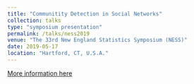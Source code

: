 ```yaml
---
title: "Communitity Detection in Social Networks"
collection: talks
type: "symposium presentation"
permalink: /talks/ness2019
venue: "The 33rd New England Statistics Symposium (NESS)"
date: 2019-05-17
location: "Hartford, CT, U.S.A."
---
```


[More information here](https://s3.amazonaws.com/nestat.org/media/doc/NESS2019/program.pdf)
